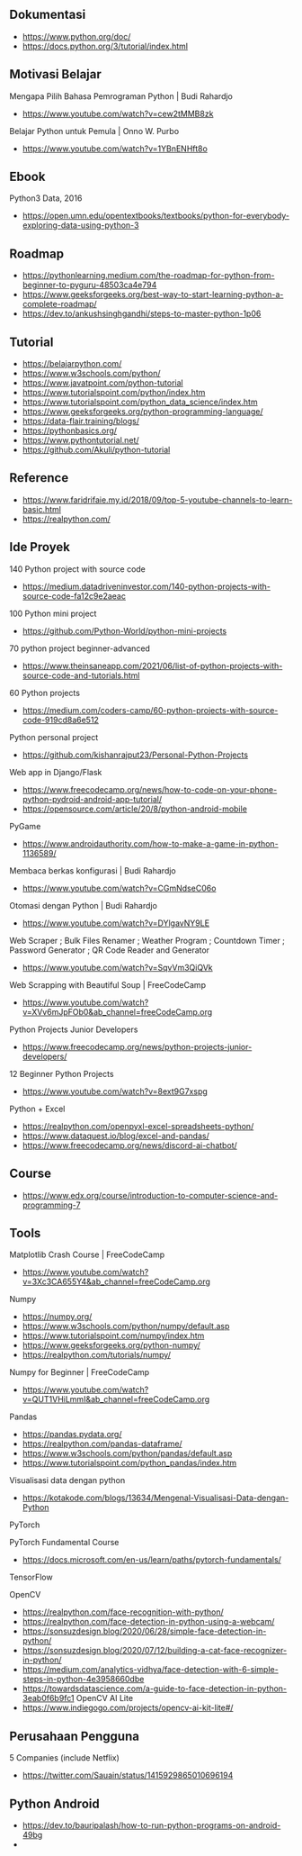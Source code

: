 ## Dokumentasi

- https://www.python.org/doc/ 
- https://docs.python.org/3/tutorial/index.html

## Motivasi Belajar

Mengapa Pilih Bahasa Pemrograman Python | Budi Rahardjo
- https://www.youtube.com/watch?v=cew2tMMB8zk

Belajar Python untuk Pemula | Onno W. Purbo
- https://www.youtube.com/watch?v=1YBnENHft8o

## Ebook

Python3 Data, 2016
- https://open.umn.edu/opentextbooks/textbooks/python-for-everybody-exploring-data-using-python-3

## Roadmap

- https://pythonlearning.medium.com/the-roadmap-for-python-from-beginner-to-pyguru-48503ca4e794
- https://www.geeksforgeeks.org/best-way-to-start-learning-python-a-complete-roadmap/
- https://dev.to/ankushsinghgandhi/steps-to-master-python-1p06

## Tutorial

- https://belajarpython.com/
- https://www.w3schools.com/python/
- https://www.javatpoint.com/python-tutorial
- https://www.tutorialspoint.com/python/index.htm
- https://www.tutorialspoint.com/python_data_science/index.htm
- https://www.geeksforgeeks.org/python-programming-language/ 
- https://data-flair.training/blogs/
- https://pythonbasics.org/
- https://www.pythontutorial.net/
- https://github.com/Akuli/python-tutorial

## Reference

- https://www.faridrifaie.my.id/2018/09/top-5-youtube-channels-to-learn-basic.html
- https://realpython.com/

## Ide Proyek

140 Python project with source code
- https://medium.datadriveninvestor.com/140-python-projects-with-source-code-fa12c9e2aeac

100 Python mini project
- https://github.com/Python-World/python-mini-projects

70 python project beginner-advanced
- https://www.theinsaneapp.com/2021/06/list-of-python-projects-with-source-code-and-tutorials.html

60 Python projects
- https://medium.com/coders-camp/60-python-projects-with-source-code-919cd8a6e512

Python personal project
- https://github.com/kishanrajput23/Personal-Python-Projects

Web app in Django/Flask
- https://www.freecodecamp.org/news/how-to-code-on-your-phone-python-pydroid-android-app-tutorial/
- https://opensource.com/article/20/8/python-android-mobile

PyGame
- https://www.androidauthority.com/how-to-make-a-game-in-python-1136589/

Membaca berkas konfigurasi | Budi Rahardjo
- https://www.youtube.com/watch?v=CGmNdseC06o

Otomasi dengan Python | Budi Rahardjo
- https://www.youtube.com/watch?v=DYlgavNY9LE

Web Scraper ; Bulk Files Renamer ; Weather Program ; Countdown Timer ; Password Generator ; QR Code Reader and Generator
- https://www.youtube.com/watch?v=SqvVm3QiQVk

Web Scrapping with Beautiful Soup | FreeCodeCamp
- https://www.youtube.com/watch?v=XVv6mJpFOb0&ab_channel=freeCodeCamp.org

Python Projects Junior Developers
- https://www.freecodecamp.org/news/python-projects-junior-developers/

12 Beginner Python Projects
- https://www.youtube.com/watch?v=8ext9G7xspg

Python + Excel
- https://realpython.com/openpyxl-excel-spreadsheets-python/
- https://www.dataquest.io/blog/excel-and-pandas/
- https://www.freecodecamp.org/news/discord-ai-chatbot/

## Course

- https://www.edx.org/course/introduction-to-computer-science-and-programming-7

## Tools 

Matplotlib Crash Course | FreeCodeCamp
- https://www.youtube.com/watch?v=3Xc3CA655Y4&ab_channel=freeCodeCamp.org

Numpy
- https://numpy.org/
- https://www.w3schools.com/python/numpy/default.asp
- https://www.tutorialspoint.com/numpy/index.htm
- https://www.geeksforgeeks.org/python-numpy/
- https://realpython.com/tutorials/numpy/

Numpy for Beginner | FreeCodeCamp
- https://www.youtube.com/watch?v=QUT1VHiLmmI&ab_channel=freeCodeCamp.org

Pandas 

- https://pandas.pydata.org/
- https://realpython.com/pandas-dataframe/
- https://www.w3schools.com/python/pandas/default.asp
- https://www.tutorialspoint.com/python_pandas/index.htm

Visualisasi data dengan python
- https://kotakode.com/blogs/13634/Mengenal-Visualisasi-Data-dengan-Python

PyTorch

PyTorch Fundamental Course
- https://docs.microsoft.com/en-us/learn/paths/pytorch-fundamentals/

TensorFlow

OpenCV
- https://realpython.com/face-recognition-with-python/
- https://realpython.com/face-detection-in-python-using-a-webcam/
- https://sonsuzdesign.blog/2020/06/28/simple-face-detection-in-python/
- https://sonsuzdesign.blog/2020/07/12/building-a-cat-face-recognizer-in-python/
- https://medium.com/analytics-vidhya/face-detection-with-6-simple-steps-in-python-4e3958660dbe
- https://towardsdatascience.com/a-guide-to-face-detection-in-python-3eab0f6b9fc1
OpenCV AI Lite
- https://www.indiegogo.com/projects/opencv-ai-kit-lite#/

## Perusahaan Pengguna

5 Companies (include Netflix)
- https://twitter.com/Sauain/status/1415929865010696194

## Python Android

- https://dev.to/bauripalash/how-to-run-python-programs-on-android-49bg
- 
